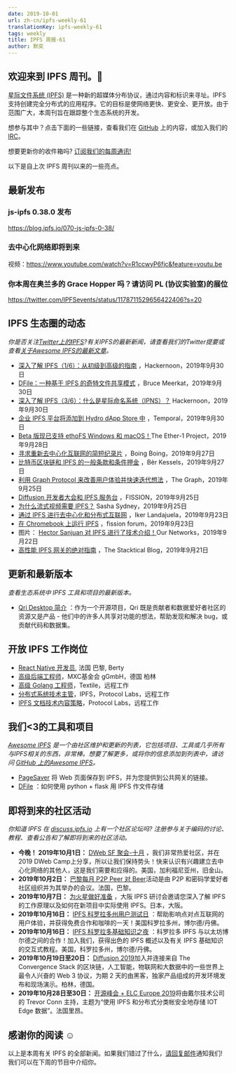 ```yaml
---
date: 2019-10-01
url: zh-cn/ipfs-weekly-61
translationKey: ipfs-weekly-61
tags: weekly
title: IPFS 周报-61
author: 默奕
---
```


## 欢迎来到 IPFS 周刊。👋

[星际文件系统 (IPFS)](https://ipfs.io/) 是一种新的超媒体分布协议，通过内容和标识来寻址。IPFS 支持创建完全分布式的应用程序。它的目标是使网络更快、更安全、更开放。由于范围广大，本周刊旨在跟踪整个生态系统的开发。

想参与其中？点击下面的一些链接，查看我们在 [GitHub](https://github.com/ipfs) 上的内容，或加入我们的 [IRC](https://riot.im/app/#/room/#ipfs:matrix.org)。
 
想要更新你的收件箱吗? [订阅我们的每周通讯!](https://tinyletter.com/ipfsnewsletter)

以下是自上次 IPFS 周刊以来的一些亮点。


## 最新发布

###  js-ipfs 0.38.0 发布
https://blog.ipfs.io/070-js-ipfs-0-38/

### 去中心化网络即将到来
视频：https://www.youtube.com/watch?v=R1ccwyP6fjc&feature=youtu.be

### 你本周在奥兰多的 Grace Hopper 吗？请访问 PL (协议实验室)的展位
https://twitter.com/IPFSevents/status/1178711529656422406?s=20 

##  IPFS 生态圈的动态
*你是否关注[Twitter上的IPFS](https://twitter.com/IPFSbot)?有关IPFS的最新新闻，请查看我们的Twitter提要或查看[关于Awesome IPFS的最新文章](https://awesome.ipfs.io/articles/)。*

+ [深入了解 IPFS（1/6）：从初级到高级的指南](https://hackernoon.com/understanding-ipfs-in-depth-1-5-a-beginner-to-advanced-guide-e937675a8c8a) ，Hackernoon，2019年9月30日
+ [DFile：一种基于 IPFS 的奇特文件共享模式](https://medium.com/@bruce.meerkat/dfile-a-fancy-ipfs-based-file-sharing-mode-e640e081f2c5) ，Bruce Meerkat，2019年9月30日
+ [深入了解 IPFS（3/6）：什么是星际命名系统（IPNS）？](https://hackernoon.com/understanding-ipfs-in-depth-3-6-what-is-interplanetary-naming-system-ipns-9aca71e4c13b) Hackernoon，2019年9月30日
+ [企业 IPFS 平台将添加到 Hydro dApp Store 中](https://medium.com/temporal-cloud/enterprise-ipfs-platform-to-be-added-to-hydro-dapp-store-97958062631a) ，Temporal，2019年9月30日
+ [Beta 版现已支持 ethoFS Windows 和 macOS！](https://medium.com/@Ether1Official/the-latest-updates-to-ethofs-and-what-they-mean-50c8d780e59d)The Ether-1 Project，2019年9月28日
+ [寻求重新去中心化互联网的简短纪录片](https://boingboing.net/2019/09/27/decentralize-or-die-2.html) ，Boing Boing，2019年9月27日
+ [比特币区块链和 IPFS 的一般条款和条件押金](https://berk.es/2019/09/27/algemene-voorwaarden-deponeren-met-bitcoin-blockchain-en-ipfs/) ，Bèr Kessels，2019年9月27日
+ [利用 Graph Protocol 来改善用户体验并快速迭代想法](https://unlock-protocol.com/blog/the-graph-blog-post/) ，The Graph，2019年9月25日
+ [Diffusion 开发者大会和 IPFS 服务台](https://blog.fission.codes/diffusion-developer-conference-with-ipfs-helpdesk/) ，FISSION，2019年9月25日
+ [为什么流式视频需要 IPFS？](https://dev.to/sashasydney99/why-ipfs-is-needed-in-video-streaming-3aj) Sasha Sydney，2019年9月25日
+ [通过 IPFS 进行去中心化和分布式互联网](https://soka.gitlab.io/blog/post/2019-09-23-ipfs/) ，Iker Landajuela，2019年9月23日
+ [在 Chromebook 上运行 IPFS](https://talk.fission.codes/t/running-ipfs-on-chromebooks/271) ，fission forum，2019年9月23日
+ 图片： [Hector Sanjuan 对 IPFS 进行了技术介绍！](https://twitter.com/_ournetworks/status/1175813420047831045?s=20)Our Networks，2019年9月22日
+ [高性能 IPFS 网关的绝对指南](https://blog.stacktical.com/ipfs/gateway/dapp/2019/09/21/ipfs-server-google-cloud-platform.html) ，The Stacktical Blog，2019年9月21日

## 更新和最新版本
*查看生态系统中 IPFS 工具和项目的最新版本。*

*    [Qri Desktop 简介](https://qri.io/desktop/) ：作为一个开源项目，Qri 既是贡献者和数据爱好者社区的资源又是产品 - 他们中的许多人共享对功能的想法，帮助发现和解决 bug，或贡献代码和数据集。 

## 开放 IPFS 工作岗位

+ [React Native 开发员](https://berty.tech/jobs/react-native-developer/), 法国 巴黎, Berty
+ [高级后端工程师](https://www.golangprojects.com/golang-go-job-dcr-Senior-Backend-Engineer-Berlin-MXC-Foundation-gGmbH.html)，MXC基金会 gGmbH，德国 柏林
+ [高级 Golang 工程师](https://www.golangprojects.com/golang-go-job-def-Senior-Golang-Engineer-Remote-Textile.html)，Textile，远程工作
+ [分布式系统技术主管](https://jobs.lever.co/protocol/9283f9b0-de64-4e1f-a221-5d02b0202198)，IPFS，Protocol Labs，远程工作
+ [IPFS 文档技术内容策略](https://jobs.lever.co/protocol/e7db2c84-afd7-44a4-9a27-449c751d8289)，Protocol Labs，远程工作

## 我们<3的工具和项目
*[Awesome IPFS](https://awesome.ipfs.io/) 是一个由社区维护和更新的列表，它包括项目、工具或几乎所有与IPFS相关的东西，非常棒。想要了解更多，或将你的信息添加到列表中，请访问 [GitHub 上的Awesome IPFS](https://github.com/ipfs/awesome-ipfs)。*

*    [PageSaver](https://pagesaver.dweb.tools/) 将 Web 页面保存到 IPFS，并为您提供到公共网关的链接。 
*    [DFile](https://medium.com/@bruce.meerkat/dfile-how-to-use-ipfs-as-a-file-storage-by-python-flask-7906334e832a) ：如何使用 python + flask 用 IPFS 作文件存储

## 即将到来的社区活动
*你知道 IPFS 在 [discuss.ipfs.io](https://discuss.ipfs.io/) 上有一个社区论坛吗? 注册参与关于编码的讨论、教程、查看公告和了解即将到来的社区活动。*

*    **今晚！ 2019年10月1日：** [DWeb SF 聚会-十月](https://www.eventbrite.com/e/dweb-sf-meet-up-october-tickets-73850257107) ，我们非常热爱社区，并在2019 DWeb Camp上分享，所以让我们保持势头！快来认识有兴趣建立去中心化网络的其他人，这是我们需要和应得的。美国，加利福尼亚州，旧金山。 
*    **2019年10月2日：** [巴黎每月 P2P Peer 对 Beer](https://p2p.paris/en/event/monthly-2/)活动是由 P2P 和密码学爱好者社区组织并为其举办的会议。法国，巴黎。 
*    **2019年10月7日：** [为火星做好准备](https://www.eventbrite.com/e/ipfs-workshop-in-osaka-tickets-73598149045) ，大阪 IPFS 研讨会邀请您深入了解 IPFS 的工作原理以及如何在新项目中实际使用 IPFS。日本，大阪。 
*    **2019年10月16日：** [IPFS 科罗拉多州用户测试日](https://www.meetup.com/IPFS-Colorado/events/264964856) ：帮助影响点对点互联网的用户体验，并获得免费合作和咖啡的一天！美国科罗拉多州，博尔德/丹佛。 
*    **2019年10月16日：** [IPFS 科罗拉多基础知识之夜](https://www.meetup.com/IPFS-Colorado/events/265003484) ：科罗拉多 IPFS 与以太坊博尔德之间的合作！加入我们，获得出色的 IPFS 概述以及有关 IPFS 基础知识的交互式教程。美国，科罗拉多州，博尔德/丹佛。 
*    **2019年10月19日至20日：** [Diffusion 2019](https://diffusion.events/)加入并连接来自 The Convergence Stack 的区块链，人工智能，物联网和大数据中的一些世界上最令人兴奋的 Web 3 协议，为期 2 天的由黑客，独家产品组成的开发环境发布和现场演示。柏林，德国。 
*    **2019年10月28日至30日：** [开源峰会 + ELC Europe 2019](https://osseu19.sched.com/event/TLD8)将由戴尔技术公司的 Trevor Conn 主持，主题为“使用 IPFS 和分布式分类帐安全地存储 IOT Edge 数据”。法国里昂。 

## 感谢你的阅读 ☺️

以上是本周有关 IPFS 的全部新闻。如果我们错过了什么，[请回复邮件](mailto:newsletter@ipfs.io)通知我们! 我们可以在下周的节目中介绍你。